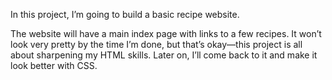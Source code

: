 In this project, I’m going to build a basic recipe website.

The website will have a main index page with links to a few recipes. It won’t look very pretty by the time I’m done, but that’s okay—this project is all about sharpening my HTML skills. Later on, I’ll 
come back to it and make it look better with CSS.

